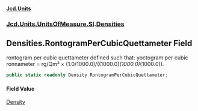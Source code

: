 #### [Jcd.Units](index.md 'index')
### [Jcd.Units.UnitsOfMeasure.SI](Jcd.Units.UnitsOfMeasure.SI.md 'Jcd.Units.UnitsOfMeasure.SI').[Densities](Densities.md 'Jcd.Units.UnitsOfMeasure.SI.Densities')

## Densities.RontogramPerCubicQuettameter Field

rontogram per cubic quettameter defined such that: yoctogram per cubic ronnameter = rg/Qm³ × (1.0/1000.0)/((1000.0)*(1000.0)*(1000.0)).

```csharp
public static readonly Density RontogramPerCubicQuettameter;
```

#### Field Value
[Density](Density.md 'Jcd.Units.UnitTypes.Density')